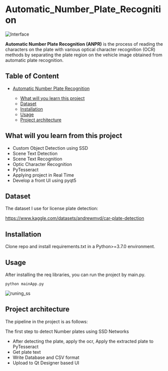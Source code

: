 # Automatic_Number_Plate_Recognition

![Interface](https://github.com/Ashutosh-AI/Automatic_Number_Plate_Recognition/assets/53949585/034927a8-a893-404e-aa5f-1ddaff74507b)

**Automatic Number Plate Recognition (ANPR)** is the process of reading the characters on the plate with various optical character recognition (OCR) methods by separating the plate region on the vehicle image obtained from automatic plate recognition.

## Table of Content

- [Automatic Number Plate Recognition](#automatic-number-plate-recognition)

  * [What will you learn this project ](#what-will-you-learn-this-project)
  * [Dataset](#dataset)
  * [Installation](#installation)
  * [Usage](#usage)
  * [Project architecture](#project-architecture)

## What will you learn from this project 

* Custom Object Detection using SSD
* Scene Text Detection
* Scene Text Recognition
* Optic Character Recognition
* PyTesseract
* Applying project in Real Time
* Develop a front UI using pyqt5

## Dataset
The dataset I use for license plate detection:  

https://www.kaggle.com/datasets/andrewmvd/car-plate-detection

## Installation

Clone repo and install requirements.txt in a Python>=3.7.0 environment.

## Usage

After installing the req libraries, you can run the project by main.py.

    python mainApp.py

![runing_ss](https://github.com/Ashutosh-AI/Automatic_Number_Plate_Recognition/assets/53949585/d252cff7-97b6-4cbb-9705-f7afc37c7645)

## Project architecture

The pipeline in the project is as follows:  

The first step to detect Number plates using SSD Networks
- After detecting the plate, apply the ocr, Apply the extracted plate to PyTesseract
- Get plate text
- Write Database and CSV format
- Upload to Qt Designer based UI
